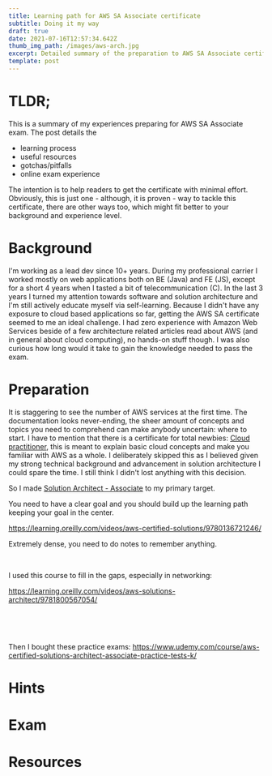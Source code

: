 ```yaml
---
title: Learning path for AWS SA Associate certificate
subtitle: Doing it my way
draft: true
date: 2021-07-16T12:57:34.642Z
thumb_img_path: /images/aws-arch.jpg
excerpt: Detailed summary of the preparation to AWS SA Associate certificate.
template: post
---
```

# **TLDR;**

This is a summary of my experiences preparing for AWS SA Associate exam. The post details the 

* learning process 
* useful resources 
* gotchas/pitfalls
* online exam experience

The intention is to help readers to get the certificate with minimal effort. Obviously, this is just one - although, it is proven - way to tackle this certificate, there are other ways too, which might fit better to your background and experience level.

# **Background**

I'm working as a lead dev since 10+ years. During my professional carrier I worked mostly on web applications both on BE (Java) and FE (JS), except for a short 4 years when I tasted a bit of telecommunication (C). In the last 3 years I turned my attention towards software and solution architecture and I'm still actively educate myself via self-learning. Because I didn't have any exposure to cloud based applications so far, getting the AWS SA certificate seemed to me an ideal challenge. I had zero experience with Amazon Web Services beside of a few architecture related articles read about AWS (and in general about cloud computing), no hands-on stuff though. I was also curious how long would it take to gain the knowledge needed to pass the exam.

# Preparation

It is staggering to see the number of AWS services at the first time. The documentation looks never-ending, the sheer amount of concepts and topics you need to comprehend can make anybody uncertain: where to start. I have to mention that there is a certificate for total newbies: [Cloud practitioner](https://aws.amazon.com/certification/certified-cloud-practitioner/?ep=sec&sec=fndl), this is meant to explain basic cloud concepts and make you familiar with AWS as a whole. I deliberately skipped this as I believed given my strong technical background and advancement in solution architecture I could spare the time. I still think I didn't lost anything with this decision.

So I made [Solution Architect - Associate](https://aws.amazon.com/certification/certified-solutions-architect-associate/?ch=sec&sec=rmg&d=1) to my primary target. 

You need to have a clear goal and you should build up the learning path keeping your goal in the center.







<https://learning.oreilly.com/videos/aws-certified-solutions/9780136721246/>

Extremely dense, you need to do notes to remember anything.

 

I used this course to fill in the gaps, especially in networking:

<https://learning.oreilly.com/videos/aws-solutions-architect/9781800567054/>

 

 

Then I bought these practice exams: <https://www.udemy.com/course/aws-certified-solutions-architect-associate-practice-tests-k/>



# Hints

# Exam

# Resources